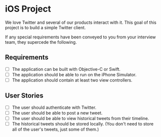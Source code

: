 # iOS Project

We love Twitter and several of our products interact with it. This goal of this
project is to build a simple Twitter client.

If any special requirements have been conveyed to you from your interview
team, they supercede the following.

## Requirements

- [ ] The application can be built with Objective-C or Swift.
- [ ] The application should be able to run on the iPhone Simulator.
- [ ] The application should contain at least two view controllers.

## User Stories

- [ ] The user should authenticate with Twitter.
- [ ] The user should be able to post a new tweet.
- [ ] The user should be able to view historical tweets from their timeline.
- [ ] The historical tweets should be stored locally. (You don't need to store
  all of the user's tweets, just some of them.)
